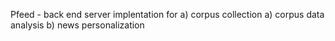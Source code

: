 Pfeed - back end server implentation for
  a) corpus collection
  a) corpus data analysis
  b) news personalization
